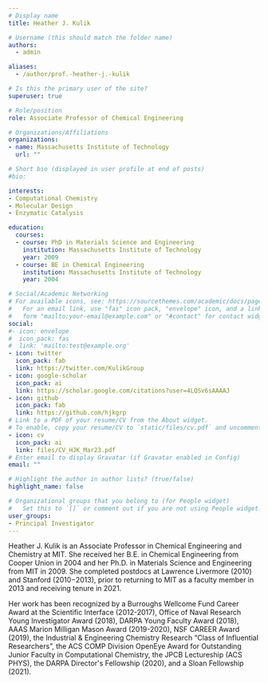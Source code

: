 ```yaml
---
# Display name
title: Heather J. Kulik

# Username (this should match the folder name)
authors:
  - admin

aliases:
  - /author/prof.-heather-j.-kulik

# Is this the primary user of the site?
superuser: true

# Role/position
role: Associate Professor of Chemical Engineering

# Organizations/Affiliations
organizations:
- name: Massachusetts Institute of Technology
  url: ""

# Short bio (displayed in user profile at end of posts)
#bio: 

interests:
- Computational Chemistry
- Molecular Design
- Enzymatic Catalysis

education:
  courses:
  - course: PhD in Materials Science and Engineering
    institution: Massachusetts Institute of Technology
    year: 2009
  - course: BE in Chemical Engineering
    institution: Massachusetts Institute of Technology
    year: 2004

# Social/Academic Networking
# For available icons, see: https://sourcethemes.com/academic/docs/page-builder/#icons
#   For an email link, use "fas" icon pack, "envelope" icon, and a link in the
#   form "mailto:your-email@example.com" or "#contact" for contact widget.
social:
#- icon: envelope
#  icon_pack: fas
#  link: 'mailto:test@example.org'
- icon: twitter
  icon_pack: fab
  link: https://twitter.com/KulikGroup
- icon: google-scholar
  icon_pack: ai
  link: https://scholar.google.com/citations?user=4LQSv6sAAAAJ
- icon: github
  icon_pack: fab
  link: https://github.com/hjkgrp
# Link to a PDF of your resume/CV from the About widget.
# To enable, copy your resume/CV to `static/files/cv.pdf` and uncomment the lines below.
- icon: cv
  icon_pack: ai
  link: files/CV_HJK_Mar23.pdf
# Enter email to display Gravatar (if Gravatar enabled in Config)
email: ""

# Highlight the author in author lists? (true/false)
highlight_name: false

# Organizational groups that you belong to (for People widget)
#   Set this to `[]` or comment out if you are not using People widget.
user_groups:
- Principal Investigator
---
```


Heather J. Kulik is an Associate Professor in Chemical Engineering and Chemistry at MIT. She received her B.E. in Chemical Engineering from Cooper Union in 2004 and her Ph.D. in Materials Science and Engineering from MIT in 2009. She completed postdocs at Lawrence Livermore (2010) and Stanford (2010−2013), prior to returning to MIT as a faculty member in 2013 and receiving tenure in 2021.

Her work has been recognized by a Burroughs Wellcome Fund Career Award at the Scientific Interface (2012-2017), Office of Naval Research Young Investigator Award (2018), DARPA Young Faculty Award (2018), AAAS Marion Milligan Mason Award (2019-2020), NSF CAREER Award (2019), the Industrial & Engineering Chemistry Research “Class of Influential Researchers”, the ACS COMP Division OpenEye Award for Outstanding Junior Faculty in Computational Chemistry, the JPCB Lectureship (ACS PHYS), the DARPA Director's Fellowship (2020), and a Sloan Fellowship (2021).

